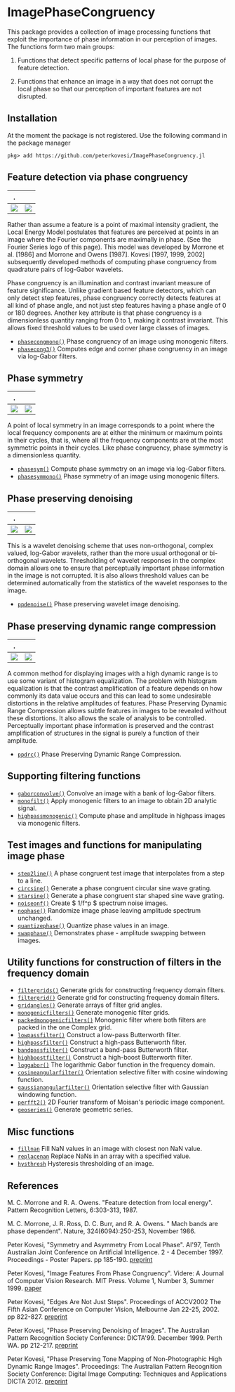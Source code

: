 
# ImagePhaseCongruency


This package provides a collection of image processing functions that exploit
the importance of phase information in our perception of images. The functions
form two main groups:

1) Functions that detect specific patterns of local phase for the purpose of feature detection.  

2) Functions that enhance an image in a way that does not corrupt the local phase so that our perception of important features are not disrupted.


## Installation

At the moment the package is not registered. Use the following command in
the package manager

`pkg> add https://github.com/peterkovesi/ImagePhaseCongruency.jl`


## Feature detection via phase congruency

|.  |   |
|---|---|
|![](lena.png)              |![](lena_bw.png)           |

Rather than assume a feature is a point of maximal intensity gradient, the Local
Energy Model postulates that features are perceived at points in an image where
the Fourier components are maximally in phase. (See the Fourier Series logo of
this page).  This model was developed by Morrone et al. [1986] and Morrone and
Owens [1987].  Kovesi [1997, 1999, 2002] subsequently developed methods of
computing phase congruency from quadrature pairs of log-Gabor wavelets.

Phase congruency is an illumination and contrast invariant measure of feature
significance. Unlike gradient based feature detectors, which can only detect
step features, phase congruency correctly detects features at all kind of phase
angle, and not just step features having a phase angle of 0 or 180 degrees.
Another key attribute is that phase congruency is a dimensionless quantity
ranging from 0 to 1, making it contrast invariant. This allows fixed threshold
values to be used over large classes of images.

* [`phasecongmono()`](@ref) Phase congruency of an image using monogenic filters.
* [`phasecong3()`](@ref) Computes edge and corner phase congruency in an image via log-Gabor filters.


## Phase symmetry

|.  |   |
|---|---|
|![](blobs.png) |![](blobs_sym-1.png) |

A point of local symmetry in an image corresponds to a point where the local
frequency components are at either the minimum or maximum points in their
cycles, that is, where all the frequency components are at the most symmetric
points in their cycles. Like phase congruency, phase symmetry is a dimensionless
quantity.

* [`phasesym()`](@ref) Compute phase symmetry on an image via log-Gabor filters.
* [`phasesymmono()`](@ref) Phase symmetry of an image using monogenic filters.


## Phase preserving denoising

|.  |   |
|---|---|
| ![](lenaplusnoise.png) | ![](lenadenoised.png) |

This is a wavelet denoising scheme that uses non-orthogonal, complex valued,
log-Gabor wavelets, rather than the more usual orthogonal or bi-orthogonal
wavelets. Thresholding of wavelet responses in the complex domain allows one to
ensure that perceptually important phase information in the image is not
corrupted. It is also allows threshold values can be determined automatically
from the statistics of the wavelet responses to the image.

* [`ppdenoise()`](@ref) Phase preserving wavelet image denoising.


## Phase preserving dynamic range compression

|.  |   |
|---|---|
|![](m51.png) |![](m51ppdrc200.png)|

A common method for displaying images with a high dynamic range is to use some
variant of histogram equalization.  The problem with histogram equalization is
that the contrast amplification of a feature depends on how commonly its data
value occurs and this can lead to some undesirable distortions in the relative
amplitudes of features.  Phase Preserving Dynamic Range Compression allows
subtle features in images to be revealed without these distortions. It also
allows the scale of analysis to be controlled. Perceptually important phase
information is preserved and the contrast amplification of structures in the
signal is purely a function of their amplitude.

* [`ppdrc()`](@ref) Phase Preserving Dynamic Range Compression.

## Supporting filtering functions

* [`gaborconvolve()`](@ref) Convolve an image with a bank of log-Gabor filters.
* [`monofilt()`](@ref) Apply monogenic filters to an image to obtain 2D analytic signal.
* [`highpassmonogenic()`](@ref) Compute phase and amplitude in highpass images via monogenic filters.


## Test images and functions for manipulating image phase

* [`step2line()`](@ref) A phase congruent test image that interpolates from a step to a line.
* [`circsine()`](@ref) Generate a phase congruent circular sine wave grating.
* [`starsine()`](@ref) Generate a phase congruent star shaped sine wave grating.
* [`noiseonf()`](@ref) Create \$ 1/f^p \$ spectrum noise images.
* [`nophase()`](@ref) Randomize image phase leaving amplitude spectrum unchanged.
* [`quantizephase()`](@ref) Quantize phase values in an image.
* [`swapphase()`](@ref) Demonstrates phase - amplitude swapping between images.


## Utility functions for construction of filters in the frequency domain

* [`filtergrids()`](@ref) Generate grids for constructing frequency domain filters.
* [`filtergrid()`](@ref) Generate grid for constructing frequency domain filters.
* [`gridangles()`](@ref) Generate arrays of filter grid angles.
* [`monogenicfilters()`](@ref) Generate monogenic filter grids.
* [`packedmonogenicfilters()`](@ref) Monogenic filter where both filters are packed in the one Complex grid.
* [`lowpassfilter()`](@ref) Construct a low-pass Butterworth filter.
* [`highpassfilter()`](@ref) Construct a high-pass Butterworth filter.
* [`bandpassfilter()`](@ref) Construct a band-pass Butterworth filter.
* [`highboostfilter()`](@ref) Construct a high-boost Butterworth filter.
* [`loggabor()`](@ref) The logarithmic Gabor function in the frequency domain.
* [`cosineangularfilter()`](@ref) Orientation selective filter with cosine windowing function.
* [`gaussianangularfilter()`](@ref) Orientation selective filter with Gaussian windowing function.
* [`perfft2()`](@ref) 2D Fourier transform of Moisan's periodic image component.
* [`geoseries()`](@ref) Generate geometric series.

## Misc functions
* [`fillnan`](@ref) Fill NaN values in an image with closest non NaN value.
* [`replacenan`](@ref) Replace NaNs in an array with a specified value.
* [`hysthresh`](@ref) Hysteresis thresholding of an image.


## References

M. C. Morrone and R. A. Owens. "Feature detection from local energy". Pattern Recognition Letters, 6:303-313, 1987.

M. C. Morrone, J. R. Ross, D. C. Burr, and R. A. Owens. " Mach bands are phase dependent". Nature, 324(6094):250-253, November 1986.

Peter Kovesi, "Symmetry and Asymmetry From Local Phase". AI'97, Tenth Australian Joint Conference on Artificial Intelligence. 2 - 4 December 1997. Proceedings - Poster Papers. pp 185-190. [preprint](https://www.peterkovesi.com/papers/ai97.pdf)

Peter Kovesi, "Image Features From Phase Congruency". Videre: A Journal of Computer Vision Research. MIT Press. Volume 1, Number 3, Summer 1999. [paper](http://www.cs.rochester.edu/u/brown/Videre/001/v13.html)

Peter Kovesi, "Edges Are Not Just Steps". Proceedings of ACCV2002 The Fifth Asian Conference on Computer Vision, Melbourne Jan 22-25, 2002. pp 822-827. [preprint](https://www.peterkovesi.com/papers/ACCV62.pdf)

Peter Kovesi, "Phase Preserving Denoising of Images". The Australian Pattern Recognition Society Conference: DICTA'99. December 1999. Perth WA. pp 212-217. [preprint](https://www.peterkovesi.com/papers/denoise.pdf)

Peter Kovesi, "Phase Preserving Tone Mapping of Non-Photographic High Dynamic Range Images". Proceedings: The Australian Pattern Recognition Society Conference: Digital Image Computing: Techniques and Applications DICTA 2012. [preprint](https://www.peterkovesi.com/papers/DICTA2012-tonemapping.pdf)